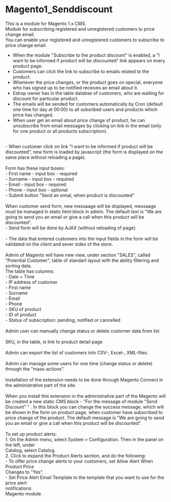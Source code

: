 # Magento1_Senddiscount
This is a module for Magento 1.x CMS.<br />
Module for subscribing registered and unregistered customers to price change email. <br />
You can enable your registered and unregistered customers to subscribe to price change email.<br />
- When the module "Subscribe to the product discount" is enabled, a "I want to be informed if product will be discounted" link appears on every product page. <br />
- Customers can click the link to subscribe to emails related to the product.<br />
- Whenever the price changes, or the product goes on special, everyone who has signed up to be notified receives an email about it.<br />
- Eshop owner has in the table databse of customers, who are waiting for discount for particular product.<br />
- The emails will be sended for customers automatically by Cron (default one time for day at 00:00) to all subsribed users and products which price has changed.<br />
- When user get an email about price change of product, he can unsubscribe from email messages by clicking on link in the email (only for one product or all products subscription).<br />
<br />
- When customer click on link "I want to be informed if product will be discounted", new form is loaded by javascript (the form is displayed on the same place without reloading a page).<br />
<br />
Form has these input boxes:<br />
- First name - input box - required<br />
- Surname - input box - required<br />
- Email - input box - required<br />
- Phone - input box - optional<br />
- Submit button "Send an emial, when product is discounted"<br />
<br />
When customer send form, new messaage will be displayed, messaage must be managed in static html block in admin. The default text is "We are going to send you an email or give a call when this product will be discounted". <br />
- Send form will be done by AJAX (without reloading of page).<br />
<br />
- The data that entered customers into the input fields in the form will be validated on the client and sever sides of the store.<br />
<br />
Admin of Magento will have new view, under section "SALES", called "Potential Customer", table of standart layout with the ability filtering and sorting data. <br />
The table has columns:<br />
- Date + Time<br />
- IP address of customer<br />
- First name<br />
- Surname<br />
- Email<br />
- Phone<br />
- SKU of product<br />
- ID of product<br />
- Status of subscription: pending, notified or cancelled<br />
<br />
Admin user can manually change status or delete customer data from list<br />
<br />
SKU, in the table, is link to product detail page<br />
<br />
Admin can export the list of customers into CSV-, Excel-, XML-files.<br />
<br />
Admin can manage some users for one time (change status or delete) through the "mass-actions". <br />
<br />
Installation of the extension needs to be done through Magento Connect in the administrative part of the site.<br />
<br />
When you install this extension in the administrative part of the Magento will be created a new static CMS block - "For the message of module "Send Discount" " . In this block you can change the success message, which will be shown in the form on product page, when customer have subscribed to price change of the product. The default message is "We are going to send you an email or give a call when this product will be discounted".<br />
<br />
To set up product alerts:<br />
1. On the Admin menu, select System > Configuration. Then in the panel on the left, under<br />
Catalog, select Catalog.<br />
2. Click to expand the Product Alerts section, and do the following:<br />
- To offer price change alerts to your customers, set Allow Alert When Product Price<br />
Changes to "Yes".<br />
- Set Price Alert Email Template to the template that you want to use for the price alert<br />
notifications.<br />
Magento module.
